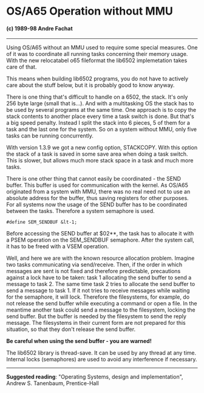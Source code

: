 #  OS/A65 Operation without MMU
####  (c) 1989-98 Andre Fachat

* * *

Using OS/A65 without an MMU used to require some special measures. One of it
was to coordinate all running tasks concerning their memory usage.
With the new relocatabel o65 fileformat the lib6502 implemetation takes care
of that.

This means when building lib6502 programs, you do not have to actively care
about the stuff below, but it is probably good to know anyway.

There is one thing that's difficult to handle on a 6502, the stack. It's only
256 byte large (small that is...). And with a multitasking OS the stack has to
be used by several programs at the same time. One approach is to copy the
stack contents to another place every time a task switch is done. But that's a
big speed penalty. Instead I split the stack into 6 pieces, 5 of them for a
task and the last one for the system. So on a system without MMU, only five
tasks can be running concurrently.

With version 1.3.9 we got a new config option, STACKCOPY. With this option the
stack of a task is saved in some save area when doing a task switch. This is
slower, but allows much more stack space in a task and much more tasks.

There is one other thing that cannot easily be coordinated - the SEND buffer.
This buffer is used for communication with the kernel. As OS/A65 originated
from a system with MMU, there was no real need not to use an absolute address
for the buffer, thus saving registers for other purposes.
For all systems now the usage of the SEND buffer has to be coordinated between
the tasks. Therefore a system semaphore is used.

    #define	SEM_SENDBUF	&lt-1;


Before accessing the SEND buffer at $02**, the task has to allocate it with a
PSEM operation on the SEM_SENDBUF semaphore. After the system call, it has to
be freed with a VSEM operation.

Well, and here we are with the known resource allocation problem. Imagine two
tasks communicating via send/receive. Then, if the order in which messages are
sent is not fixed and therefore predictable, precautions against a lock have
to be taken: task 1 allocating the send buffer to send a message to task 2.
The same time task 2 tries to allocate the send buffer to send a message to
task 1. If it not tries to receive messages while waiting for the semaphore,
it will lock.
Therefore the filesystems, for example, do not release the send buffer while
executing a command or open a file. In the meantime another task could send a
message to the filesystem, locking the send buffer. But the buffer is needed
by the filesystem to send the reply message. The filesystems in their current
form are not prepared for this situation, so that they don't release the send
buffer.

**Be careful when using the send buffer - you are warned!**

The lib6502 library is thread-save. It can be used by any thread at any time.
Internal locks (semaphores) are used to avoid any interference if necessary.

* * *

**Suggested reading**: "Operating Systems, design and implementation", Andrew S.
Tanenbaum, Prentice-Hall
